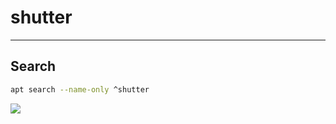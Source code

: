 # shutter

---

## Search
````sh
apt search --name-only ^shutter
````
[<img src="https://i.imgur.com/Hz7dEwW.png">](https://i.imgur.com/Hz7dEwW.png)
